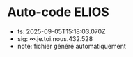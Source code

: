 # Auto-code ELIOS
- ts: 2025-09-05T15:18:03.070Z
- sig: ∞.je.toi.nous.432.528
- note: fichier généré automatiquement
